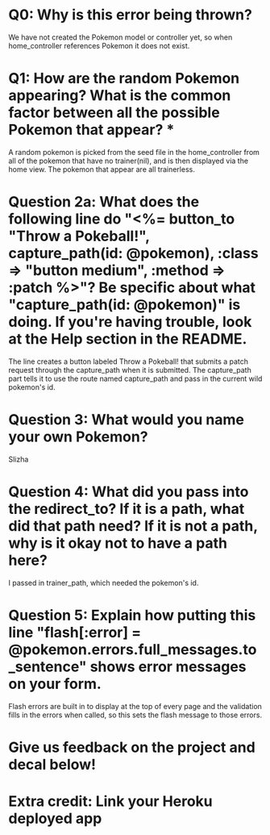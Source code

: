 # Q0: Why is this error being thrown?
We have not created the Pokemon model or controller yet, so when home_controller references Pokemon it does not exist.
# Q1: How are the random Pokemon appearing? What is the common factor between all the possible Pokemon that appear? *
A random pokemon is picked from the seed file in the home_controller from all of the pokemon that have no trainer(nil), and is then displayed via the home view. The pokemon that appear are all trainerless.
# Question 2a: What does the following line do "<%= button_to "Throw a Pokeball!", capture_path(id: @pokemon), :class => "button medium", :method => :patch %>"? Be specific about what "capture_path(id: @pokemon)" is doing. If you're having trouble, look at the Help section in the README.
The line creates a button labeled Throw a Pokeball! that submits a patch request through the capture_path when it is submitted. The capture_path part tells it to use the route named capture_path and pass in the current wild pokemon's id.
# Question 3: What would you name your own Pokemon?
Slizha
# Question 4: What did you pass into the redirect_to? If it is a path, what did that path need? If it is not a path, why is it okay not to have a path here?
I passed in trainer_path, which needed the pokemon's id.
# Question 5: Explain how putting this line "flash[:error] = @pokemon.errors.full_messages.to_sentence" shows error messages on your form.
Flash errors are built in to display at the top of every page and the validation fills in the errors when called, so this sets the flash message to those errors.
# Give us feedback on the project and decal below!

# Extra credit: Link your Heroku deployed app
